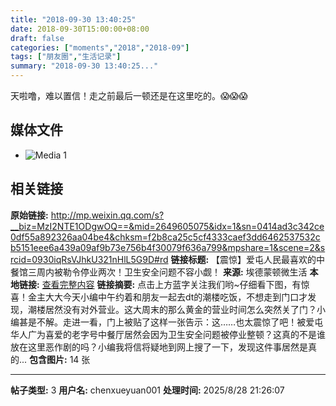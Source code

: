 ```yaml
---
title: "2018-09-30 13:40:25"
date: 2018-09-30T15:00:00+08:00
draft: false
categories: ["moments","2018","2018-09"]
tags: ["朋友圈","生活记录"]
summary: "2018-09-30 13:40:25..."
---
```


天啦噜，难以置信！走之前最后一顿还是在这里吃的。😱😱😱

## 媒体文件

- ![Media 1](/Moments/photos/2018-09-30/201809301340250.jpg)

## 相关链接

**原始链接:** http://mp.weixin.qq.com/s?__biz=MzI2NTE1ODgwOQ==&mid=2649605075&idx=1&sn=0414ad3c342ce0df55a892326aa04be4&chksm=f2b8ca25c5cf4333caef3dd6462537532cb5151eee6a439a09af9b73e756b4f30079f636a799&mpshare=1&scene=2&srcid=0930iqRsVJhkU321nHlL5G9D#rd
**链接标题:** 【震惊】爱屯人民最喜欢的中餐馆三周内被勒令停业两次！卫生安全问题不容小觑！
**来源:** 埃德蒙顿微生活
**本地链接:** [查看完整内容](/link_content/2018/09/2018-09-30-5/link_content/)
**链接摘要:** 点击上方蓝字关注我们哟~仔细看下图，有惊喜！金主大大今天小编中午约着和朋友一起去dt的潮楼吃饭，不想走到门口才发现，潮楼居然没有对外营业。这大周末的那么黄金的营业时间怎么突然关了门？小编甚是不解。走进一看，门上被贴了这样一张告示：这……也太震惊了吧！被爱屯华人广为喜爱的老字号中餐厅居然会因为卫生安全问题被停业整顿？这真的不是谁放在这里恶作剧的吗？小编我将信将疑地到网上搜了一下，发现这件事居然是真的...
**包含图片:** 14 张

---

**帖子类型:** 3
**用户名:** chenxueyuan001
**处理时间:** 2025/8/28 21:26:07
